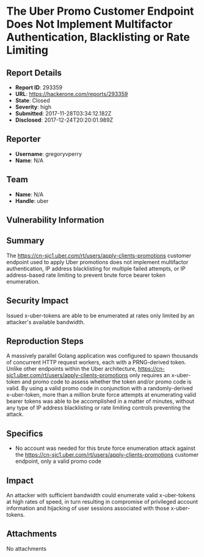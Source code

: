 # The Uber Promo Customer Endpoint Does Not Implement Multifactor Authentication, Blacklisting or Rate Limiting

## Report Details
- **Report ID**: 293359
- **URL**: https://hackerone.com/reports/293359
- **State**: Closed
- **Severity**: high
- **Submitted**: 2017-11-28T03:34:12.182Z
- **Disclosed**: 2017-12-24T20:20:01.989Z

## Reporter
- **Username**: gregoryvperry
- **Name**: N/A

## Team
- **Name**: N/A
- **Handle**: uber

## Vulnerability Information
## Summary
The https://cn-sjc1.uber.com/rt/users/apply-clients-promotions customer endpoint used to apply Uber promotions does not implement multifactor authentication, IP address blacklisting for multiple failed attempts, or IP address-based rate limiting to prevent brute force bearer token enumeration.

## Security Impact
Issued x-uber-tokens are able to be enumerated at rates only limited by an attacker's available bandwidth.

## Reproduction Steps
A massively parallel Golang application was configured to spawn thousands of concurrent HTTP request workers, each with a PRNG-derived  token. Unlike other endpoints within the Uber architecture, https://cn-sjc1.uber.com/rt/users/apply-clients-promotions only requires an x-uber-token and promo code to assess whether the token and/or promo code is valid. By using a valid promo code in conjunction with a randomly-derived x-uber-token, more than a million brute force attempts at enumerating valid bearer tokens was able to be accomplished in a matter of minutes, without any type of IP address blacklisting or rate limiting controls preventing the attack. 

## Specifics
* No account was needed for this brute force enumeration attack against the https://cn-sjc1.uber.com/rt/users/apply-clients-promotions customer endpoint, only a valid promo code

## Impact

An attacker with sufficient bandwidth could enumerate valid x-uber-tokens at high rates of speed, in turn resulting in compromise of privileged account information and hijacking of user sessions associated with those x-uber-tokens.

## Attachments
No attachments
